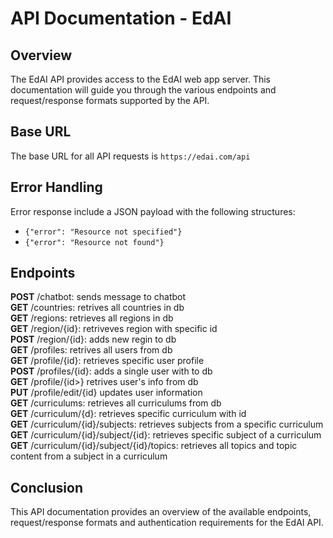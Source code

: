 # API Documentation - EdAI

## Overview

The EdAI API provides access to the EdAI web app server. This documentation will guide you through the various endpoints and request/response formats supported by the API.

## Base URL

The base URL for all API requests is `https://edai.com/api`

## Error Handling

Error response include a JSON payload with the following structures:  
* `{"error": "Resource not specified"}`
* `{"error": "Resource not found"}`

## Endpoints
__POST__ /chatbot: sends message to chatbot  
__GET__ /countries: retrives all countries in db  
__GET__ /regions: retrieves all regions in db  
__GET__ /region/{id}: retriveves region with specific id  
__POST__ /region/{id}: adds new regin to db  
__GET__ /profiles: retrives all users from db  
__GET__ /profile/{id}: retrieves specific user profile  
__POST__ /profiles/{id}: adds a single user with <id> to db  
__GET__ /profile/{id>} retrives user's info from db  
__PUT__ /profile/edit/{id} updates user information  
__GET__ /curriculums: retrieves all curriculums from db  
__GET__ /curriculum/{d}: retrieves specific curriculum with id  
__GET__ /curriculum/{id}/subjects: retrieves subjects from a specific curriculum  
__GET__ /curriculum/{id}/subject/{id}: retrieves specific subject of a curriculum  
__GET__ /curriculum/{id}/subject/{id}/topics: retrieves all topics and topic content from a subject in a curriculum  

## Conclusion
This API documentation provides an overview of the available endpoints, request/response formats and authentication requirements for the EdAI API.
